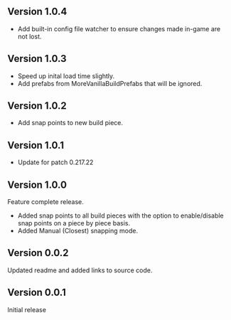 ## Version 1.0.4
- Add built-in config file watcher to ensure changes made in-game are not lost.

## Version 1.0.3
- Speed up inital load time slightly.
- Add prefabs from MoreVanillaBuildPrefabs that will be ignored.

## Version 1.0.2
- Add snap points to new build piece.

## Version 1.0.1
- Update for patch 0.217.22

## Version 1.0.0
Feature complete release. 
- Added snap points to all build pieces with the option to enable/disable snap points on a piece by piece basis.
- Added Manual (Closest) snapping mode.

## Version 0.0.2
Updated readme and added links to source code.

## Version 0.0.1
Initial release
